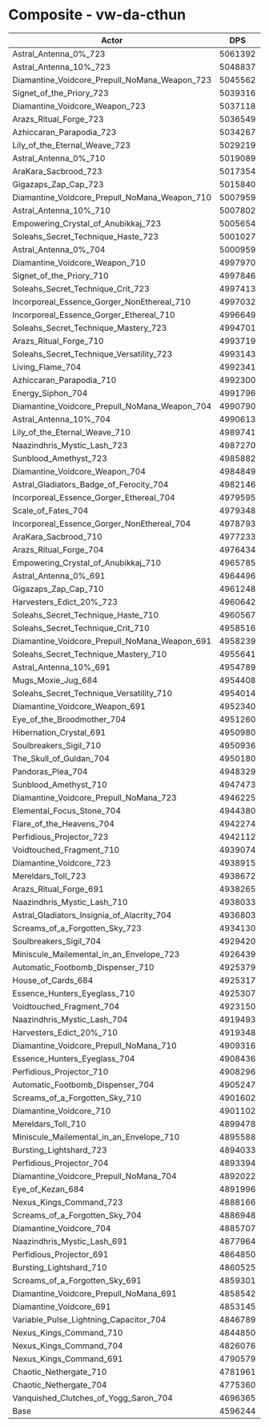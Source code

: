 # Composite - vw-da-cthun
| Actor | DPS | Increase |
|---|:---:|:---:|
|Astral_Antenna_0%_723|5061392|10.12%|
|Astral_Antenna_10%_723|5048837|9.85%|
|Diamantine_Voidcore_Prepull_NoMana_Weapon_723|5045562|9.78%|
|Signet_of_the_Priory_723|5039316|9.64%|
|Diamantine_Voidcore_Weapon_723|5037118|9.59%|
|Arazs_Ritual_Forge_723|5036549|9.58%|
|Azhiccaran_Parapodia_723|5034267|9.53%|
|Lily_of_the_Eternal_Weave_723|5029219|9.42%|
|Astral_Antenna_0%_710|5019089|9.20%|
|AraKara_Sacbrood_723|5017354|9.16%|
|Gigazaps_Zap_Cap_723|5015840|9.13%|
|Diamantine_Voidcore_Prepull_NoMana_Weapon_710|5007959|8.96%|
|Astral_Antenna_10%_710|5007802|8.95%|
|Empowering_Crystal_of_Anubikkaj_723|5005654|8.91%|
|Soleahs_Secret_Technique_Haste_723|5001027|8.81%|
|Astral_Antenna_0%_704|5000959|8.81%|
|Diamantine_Voidcore_Weapon_710|4997970|8.74%|
|Signet_of_the_Priory_710|4997846|8.74%|
|Soleahs_Secret_Technique_Crit_723|4997413|8.73%|
|Incorporeal_Essence_Gorger_NonEthereal_710|4997032|8.72%|
|Incorporeal_Essence_Gorger_Ethereal_710|4996649|8.71%|
|Soleahs_Secret_Technique_Mastery_723|4994701|8.67%|
|Arazs_Ritual_Forge_710|4993719|8.65%|
|Soleahs_Secret_Technique_Versatility_723|4993143|8.64%|
|Living_Flame_704|4992341|8.62%|
|Azhiccaran_Parapodia_710|4992300|8.62%|
|Energy_Siphon_704|4991796|8.61%|
|Diamantine_Voidcore_Prepull_NoMana_Weapon_704|4990790|8.58%|
|Astral_Antenna_10%_704|4990613|8.58%|
|Lily_of_the_Eternal_Weave_710|4989741|8.56%|
|Naazindhris_Mystic_Lash_723|4987270|8.51%|
|Sunblood_Amethyst_723|4985882|8.48%|
|Diamantine_Voidcore_Weapon_704|4984849|8.45%|
|Astral_Gladiators_Badge_of_Ferocity_704|4982146|8.40%|
|Incorporeal_Essence_Gorger_Ethereal_704|4979595|8.34%|
|Scale_of_Fates_704|4979348|8.34%|
|Incorporeal_Essence_Gorger_NonEthereal_704|4978793|8.32%|
|AraKara_Sacbrood_710|4977233|8.29%|
|Arazs_Ritual_Forge_704|4976434|8.27%|
|Empowering_Crystal_of_Anubikkaj_710|4965785|8.04%|
|Astral_Antenna_0%_691|4964496|8.01%|
|Gigazaps_Zap_Cap_710|4961248|7.94%|
|Harvesters_Edict_20%_723|4960642|7.93%|
|Soleahs_Secret_Technique_Haste_710|4960567|7.93%|
|Soleahs_Secret_Technique_Crit_710|4958516|7.88%|
|Diamantine_Voidcore_Prepull_NoMana_Weapon_691|4958239|7.88%|
|Soleahs_Secret_Technique_Mastery_710|4955641|7.82%|
|Astral_Antenna_10%_691|4954789|7.80%|
|Mugs_Moxie_Jug_684|4954408|7.79%|
|Soleahs_Secret_Technique_Versatility_710|4954014|7.78%|
|Diamantine_Voidcore_Weapon_691|4952340|7.75%|
|Eye_of_the_Broodmother_704|4951260|7.72%|
|Hibernation_Crystal_691|4950980|7.72%|
|Soulbreakers_Sigil_710|4950936|7.72%|
|The_Skull_of_Guldan_704|4950180|7.70%|
|Pandoras_Plea_704|4948329|7.66%|
|Sunblood_Amethyst_710|4947473|7.64%|
|Diamantine_Voidcore_Prepull_NoMana_723|4946225|7.61%|
|Elemental_Focus_Stone_704|4944380|7.57%|
|Flare_of_the_Heavens_704|4942274|7.53%|
|Perfidious_Projector_723|4942112|7.53%|
|Voidtouched_Fragment_710|4939074|7.46%|
|Diamantine_Voidcore_723|4938915|7.46%|
|Mereldars_Toll_723|4938672|7.45%|
|Arazs_Ritual_Forge_691|4938265|7.44%|
|Naazindhris_Mystic_Lash_710|4938033|7.44%|
|Astral_Gladiators_Insignia_of_Alacrity_704|4936803|7.41%|
|Screams_of_a_Forgotten_Sky_723|4934130|7.35%|
|Soulbreakers_Sigil_704|4929420|7.25%|
|Miniscule_Mailemental_in_an_Envelope_723|4926439|7.18%|
|Automatic_Footbomb_Dispenser_710|4925379|7.16%|
|House_of_Cards_684|4925317|7.16%|
|Essence_Hunters_Eyeglass_710|4925307|7.16%|
|Voidtouched_Fragment_704|4923150|7.11%|
|Naazindhris_Mystic_Lash_704|4919493|7.03%|
|Harvesters_Edict_20%_710|4919348|7.03%|
|Diamantine_Voidcore_Prepull_NoMana_710|4909316|6.81%|
|Essence_Hunters_Eyeglass_704|4908436|6.79%|
|Perfidious_Projector_710|4908296|6.79%|
|Automatic_Footbomb_Dispenser_704|4905247|6.72%|
|Screams_of_a_Forgotten_Sky_710|4901602|6.64%|
|Diamantine_Voidcore_710|4901102|6.63%|
|Mereldars_Toll_710|4899478|6.60%|
|Miniscule_Mailemental_in_an_Envelope_710|4895588|6.51%|
|Bursting_Lightshard_723|4894033|6.48%|
|Perfidious_Projector_704|4893394|6.47%|
|Diamantine_Voidcore_Prepull_NoMana_704|4892022|6.44%|
|Eye_of_Kezan_684|4891996|6.43%|
|Nexus_Kings_Command_723|4888166|6.35%|
|Screams_of_a_Forgotten_Sky_704|4886948|6.32%|
|Diamantine_Voidcore_704|4885707|6.30%|
|Naazindhris_Mystic_Lash_691|4877964|6.13%|
|Perfidious_Projector_691|4864850|5.84%|
|Bursting_Lightshard_710|4860525|5.75%|
|Screams_of_a_Forgotten_Sky_691|4859301|5.72%|
|Diamantine_Voidcore_Prepull_NoMana_691|4858542|5.71%|
|Diamantine_Voidcore_691|4853145|5.59%|
|Variable_Pulse_Lightning_Capacitor_704|4846789|5.45%|
|Nexus_Kings_Command_710|4844850|5.41%|
|Nexus_Kings_Command_704|4826076|5.00%|
|Nexus_Kings_Command_691|4790579|4.23%|
|Chaotic_Nethergate_710|4781961|4.04%|
|Chaotic_Nethergate_704|4775360|3.90%|
|Vanquished_Clutches_of_Yogg_Saron_704|4696365|2.18%|
|Base|4596244|0.00%|
